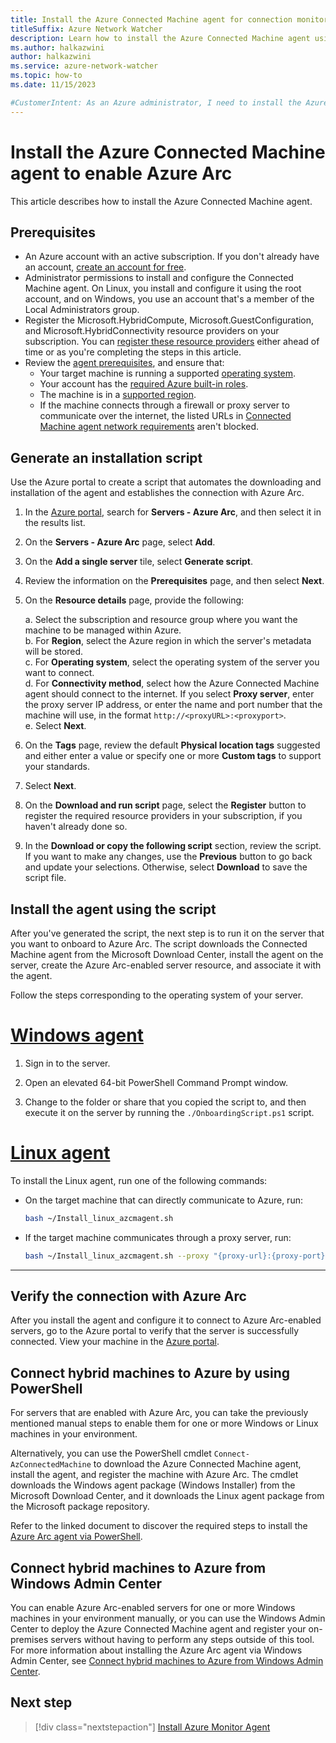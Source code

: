 ```yaml
---
title: Install the Azure Connected Machine agent for connection monitor
titleSuffix: Azure Network Watcher
description: Learn how to install the Azure Connected Machine agent using an installation script to use the Azure Network Watcher connection monitor.
ms.author: halkazwini
author: halkazwini
ms.service: azure-network-watcher
ms.topic: how-to
ms.date: 11/15/2023

#CustomerIntent: As an Azure administrator, I need to install the Azure Connected Machine agent so I can monitor a connection using the Connection Monitor.
---
```


# Install the Azure Connected Machine agent to enable Azure Arc 

This article describes how to install the Azure Connected Machine agent.

## Prerequisites

* An Azure account with an active subscription. If you don't already have an account, [create an account for free](https://azure.microsoft.com/free/?WT.mc_id=A261C142F).
* Administrator permissions to install and configure the Connected Machine agent. On Linux, you install and configure it using the root account, and on Windows, you use an account that's a member of the Local Administrators group.
* Register the Microsoft.HybridCompute, Microsoft.GuestConfiguration, and Microsoft.HybridConnectivity resource providers on your subscription. You can [register these resource providers](/azure/azure-arc/servers/prerequisites#azure-resource-providers) either ahead of time or as you're completing the steps in this article.
* Review the [agent prerequisites](/azure/azure-arc/servers/prerequisites), and ensure that:
  * Your target machine is running a supported [operating system](/azure/azure-arc/servers/prerequisites#supported-operating-systems).
  * Your account has the [required Azure built-in roles](/azure/azure-arc/servers/prerequisites#required-permissions).
  * The machine is in a [supported region](/azure/azure-arc/overview).
  * If the machine connects through a firewall or proxy server to communicate over the internet, the listed URLs in [Connected Machine agent network requirements](/azure/azure-arc/servers/network-requirements#urls) aren't blocked.

## Generate an installation script

Use the Azure portal to create a script that automates the downloading and installation of the agent and establishes the connection with Azure Arc.

1. In the [Azure portal](https://portal.azure.com), search for **Servers - Azure Arc**, and then select it in the results list.

1. On the **Servers - Azure Arc** page, select **Add**.

1. On the **Add a single server** tile, select **Generate script**.

1. Review the information on the **Prerequisites** page, and then select **Next**.

1. On the **Resource details** page, provide the following:

   a. Select the subscription and resource group where you want the machine to be managed within Azure.  
   b. For **Region**, select the Azure region in which the server's metadata will be stored.  
   c. For **Operating system**, select the operating system of the server you want to connect.  
   d. For **Connectivity method**, select how the Azure Connected Machine agent should connect to the internet. If you select **Proxy server**, enter the proxy server IP address, or enter the name and port number that the machine will use, in the format `http://<proxyURL>:<proxyport>`.  
   e. Select **Next**.

1. On the **Tags** page, review the default **Physical location tags** suggested and either enter a value or specify one or more **Custom tags** to support your standards. 

1. Select **Next**.

1. On the **Download and run script** page, select the **Register** button to register the required resource providers in your subscription, if you haven't already done so.

1. In the **Download or copy the following script** section, review the script. If you want to make any changes, use the **Previous** button to go back and update your selections. Otherwise, select **Download** to save the script file.

## Install the agent using the script

After you've generated the script, the next step is to run it on the server that you want to onboard to Azure Arc. The script downloads the Connected Machine agent from the Microsoft Download Center, install the agent on the server, create the Azure Arc-enabled server resource, and associate it with the agent.

Follow the steps corresponding to the operating system of your server.

# [Windows agent](#tab/WindowsScript)

1. Sign in to the server.

1. Open an elevated 64-bit PowerShell Command Prompt window.

1. Change to the folder or share that you copied the script to, and then execute it on the server by running the `./OnboardingScript.ps1` script.

# [Linux agent](#tab/LinuxScript)

To install the Linux agent, run one of the following commands:

* On the target machine that can directly communicate to Azure, run:

    ```bash
    bash ~/Install_linux_azcmagent.sh
    ```

* If the target machine communicates through a proxy server, run:

    ```bash
    bash ~/Install_linux_azcmagent.sh --proxy "{proxy-url}:{proxy-port}"
    ```
--- 

## Verify the connection with Azure Arc

After you install the agent and configure it to connect to Azure Arc-enabled servers, go to the Azure portal to verify that the server is successfully connected. View your machine in the [Azure portal](https://aka.ms/hybridmachineportal).

## Connect hybrid machines to Azure by using PowerShell

For servers that are enabled with Azure Arc, you can take the previously mentioned manual steps to enable them for one or more Windows or Linux machines in your environment. 

Alternatively, you can use the PowerShell cmdlet `Connect-AzConnectedMachine` to download the Azure Connected Machine agent, install the agent, and register the machine with Azure Arc. The cmdlet downloads the Windows agent package (Windows Installer) from the Microsoft Download Center, and it downloads the Linux agent package from the Microsoft package repository.

Refer to the linked document to discover the required steps to install the [Azure Arc agent via PowerShell](/azure/azure-arc/servers/onboard-powershell).

## Connect hybrid machines to Azure from Windows Admin Center

You can enable Azure Arc-enabled servers for one or more Windows machines in your environment manually, or you can use the Windows Admin Center to deploy the Azure Connected Machine agent and register your on-premises servers without having to perform any steps outside of this tool. For more information about installing the Azure Arc agent via Windows Admin Center, see [Connect hybrid machines to Azure from Windows Admin Center](/azure/azure-arc/servers/onboard-windows-admin-center).

## Next step

> [!div class="nextstepaction"]
> [Install Azure Monitor Agent](connection-monitor-install-azure-monitor-agent.md)
